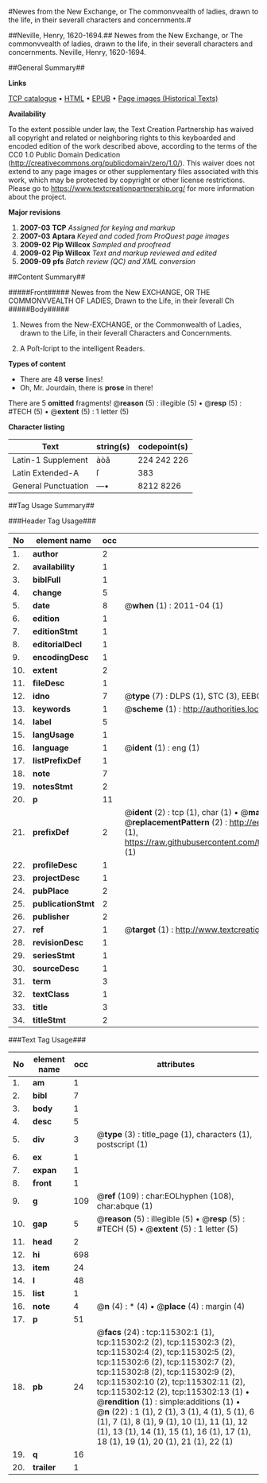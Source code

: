 #Newes from the New Exchange, or The commonvvealth of ladies, drawn to the life, in their severall characters and concernments.#

##Neville, Henry, 1620-1694.##
Newes from the New Exchange, or The commonvvealth of ladies, drawn to the life, in their severall characters and concernments.
Neville, Henry, 1620-1694.

##General Summary##

**Links**

[TCP catalogue](http://www.ota.ox.ac.uk/tcp/)  • 
[HTML](http://tei.it.ox.ac.uk/tcp/Texts-HTML/free/A89/A89926.html)  • 
[EPUB](http://tei.it.ox.ac.uk/tcp/Texts-EPUB/free/A89/A89926.epub) • 
[Page images (Historical Texts)](https://historicaltexts.jisc.ac.uk/eebo-99863120e)

**Availability**

To the extent possible under law, the Text Creation Partnership has waived all copyright and related or neighboring rights to this keyboarded and encoded edition of the work described above, according to the terms of the CC0 1.0 Public Domain Dedication (http://creativecommons.org/publicdomain/zero/1.0/). This waiver does not extend to any page images or other supplementary files associated with this work, which may be protected by copyright or other license restrictions. Please go to https://www.textcreationpartnership.org/ for more information about the project.

**Major revisions**

1. __2007-03__ __TCP__ *Assigned for keying and markup*
1. __2007-03__ __Aptara__ *Keyed and coded from ProQuest page images*
1. __2009-02__ __Pip Willcox__ *Sampled and proofread*
1. __2009-02__ __Pip Willcox__ *Text and markup reviewed and edited*
1. __2009-09__ __pfs__ *Batch review (QC) and XML conversion*

##Content Summary##

#####Front#####
Newes from the New
EXCHANGE,
OR THE
COMMONVVEALTH OF
LADIES,
Drawn to the Life, in their
ſeverall Ch
#####Body#####

1. Newes from the New-EXCHANGE,
or the
Commonwealth of Ladies,
drawn to the Life, in their
ſeverall Characters and
Concernments.

1. A Poſt-ſcript to the intelligent Readers.

**Types of content**

  * There are 48 **verse** lines!
  * Oh, Mr. Jourdain, there is **prose** in there!

There are 5 **omitted** fragments! 
 @__reason__ (5) : illegible (5)  •  @__resp__ (5) : #TECH (5)  •  @__extent__ (5) : 1 letter (5)

**Character listing**


|Text|string(s)|codepoint(s)|
|---|---|---|
|Latin-1 Supplement|àòâ|224 242 226|
|Latin Extended-A|ſ|383|
|General Punctuation|—•|8212 8226|

##Tag Usage Summary##

###Header Tag Usage###

|No|element name|occ|attributes|
|---|---|---|---|
|1.|__author__|2||
|2.|__availability__|1||
|3.|__biblFull__|1||
|4.|__change__|5||
|5.|__date__|8| @__when__ (1) : 2011-04 (1)|
|6.|__edition__|1||
|7.|__editionStmt__|1||
|8.|__editorialDecl__|1||
|9.|__encodingDesc__|1||
|10.|__extent__|2||
|11.|__fileDesc__|1||
|12.|__idno__|7| @__type__ (7) : DLPS (1), STC (3), EEBO-CITATION (1), PROQUEST (1), VID (1)|
|13.|__keywords__|1| @__scheme__ (1) : http://authorities.loc.gov/ (1)|
|14.|__label__|5||
|15.|__langUsage__|1||
|16.|__language__|1| @__ident__ (1) : eng (1)|
|17.|__listPrefixDef__|1||
|18.|__note__|7||
|19.|__notesStmt__|2||
|20.|__p__|11||
|21.|__prefixDef__|2| @__ident__ (2) : tcp (1), char (1)  •  @__matchPattern__ (2) : ([0-9\-]+):([0-9IVX]+) (1), (.+) (1)  •  @__replacementPattern__ (2) : http://eebo.chadwyck.com/downloadtiff?vid=$1&page=$2 (1), https://raw.githubusercontent.com/textcreationpartnership/Texts/master/tcpchars.xml#$1 (1)|
|22.|__profileDesc__|1||
|23.|__projectDesc__|1||
|24.|__pubPlace__|2||
|25.|__publicationStmt__|2||
|26.|__publisher__|2||
|27.|__ref__|1| @__target__ (1) : http://www.textcreationpartnership.org/docs/. (1)|
|28.|__revisionDesc__|1||
|29.|__seriesStmt__|1||
|30.|__sourceDesc__|1||
|31.|__term__|3||
|32.|__textClass__|1||
|33.|__title__|3||
|34.|__titleStmt__|2||


###Text Tag Usage###

|No|element name|occ|attributes|
|---|---|---|---|
|1.|__am__|1||
|2.|__bibl__|7||
|3.|__body__|1||
|4.|__desc__|5||
|5.|__div__|3| @__type__ (3) : title_page (1), characters (1), postscript (1)|
|6.|__ex__|1||
|7.|__expan__|1||
|8.|__front__|1||
|9.|__g__|109| @__ref__ (109) : char:EOLhyphen (108), char:abque (1)|
|10.|__gap__|5| @__reason__ (5) : illegible (5)  •  @__resp__ (5) : #TECH (5)  •  @__extent__ (5) : 1 letter (5)|
|11.|__head__|2||
|12.|__hi__|698||
|13.|__item__|24||
|14.|__l__|48||
|15.|__list__|1||
|16.|__note__|4| @__n__ (4) : * (4)  •  @__place__ (4) : margin (4)|
|17.|__p__|51||
|18.|__pb__|24| @__facs__ (24) : tcp:115302:1 (1), tcp:115302:2 (2), tcp:115302:3 (2), tcp:115302:4 (2), tcp:115302:5 (2), tcp:115302:6 (2), tcp:115302:7 (2), tcp:115302:8 (2), tcp:115302:9 (2), tcp:115302:10 (2), tcp:115302:11 (2), tcp:115302:12 (2), tcp:115302:13 (1)  •  @__rendition__ (1) : simple:additions (1)  •  @__n__ (22) : 1 (1), 2 (1), 3 (1), 4 (1), 5 (1), 6 (1), 7 (1), 8 (1), 9 (1), 10 (1), 11 (1), 12 (1), 13 (1), 14 (1), 15 (1), 16 (1), 17 (1), 18 (1), 19 (1), 20 (1), 21 (1), 22 (1)|
|19.|__q__|16||
|20.|__trailer__|1||
